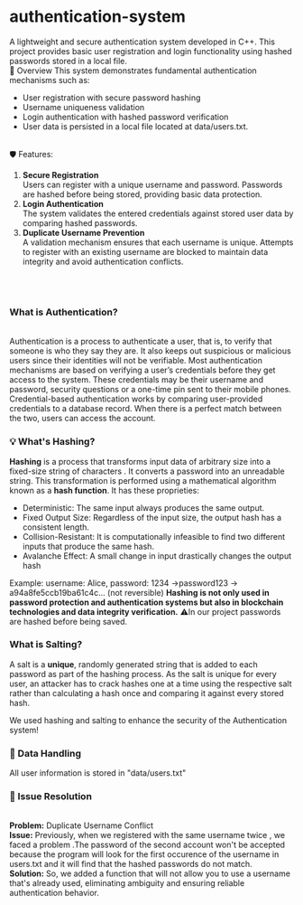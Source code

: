 # authentication-system

A lightweight and secure authentication system developed in C++. This project provides basic user registration and login functionality using hashed passwords stored in a local file.
<br>
📌 Overview
This system demonstrates fundamental authentication mechanisms such as:
<ul>
  <li>User registration with secure password hashing</li>
  <li>Username uniqueness validation</li>
  <li>Login authentication with hashed password verification</li>
  <li>User data is persisted in a local file located at data/users.txt.</li>
</ul>
<br>
🛡️ Features:
<ol>
  <li><b>Secure Registration</b><br>
Users can register with a unique username and password. Passwords are hashed before being stored, providing basic data protection.</li>
  <li><b>Login Authentication</b><br>
The system validates the entered credentials against stored user data by comparing hashed passwords.</li>
  <li><b>Duplicate Username Prevention</b><br>
A validation mechanism ensures that each username is unique. Attempts to register with an existing username are blocked to maintain data integrity and avoid authentication conflicts.</li>
</ol>
<br>
<br>
<h3>What is Authentication?</h3><br>
Authentication is a process to authenticate a user, that is, to verify that someone is who they say they are.
It also keeps out suspicious or malicious users since their identities will not be verifiable.
Most authentication mechanisms are based on verifying a user’s credentials before they get access to the system. These credentials may be their username and password, security questions or a one-time pin sent to their mobile phones.
Credential-based authentication works by comparing user-provided credentials to a database record. When there is a perfect match between the two, users can access the account.
<br>
<h3>💡 What's Hashing?</h3>
<b>Hashing</b> is a process that transforms input data of arbitrary size into a fixed-size string of characters . It converts a password into an unreadable string. This transformation is performed using a mathematical algorithm known as a <b>hash function</b>. It has these proprieties:
<ul>
  <li>Deterministic: The same input always produces the same output.</li>
  <li>Fixed Output Size: Regardless of the input size, the output hash has a consistent length.</li>
  <li>Collision-Resistant: It is computationally infeasible to find two different inputs that produce the same hash.</li>
  <li>Avalanche Effect: A small change in input drastically changes the output hash</li>
</ul>

Example:
username: Alice, password: 1234
→password123 → a94a8fe5ccb19ba61c4c... (not reversible)
<b>Hashing is not only used in password protection and authentication systems but also in blockchain technologies and data integrity verification.</b>
⚠️In our project passwords are hashed before being saved.

<h3>What is Salting?</h3>
A salt is a <b>unique</b>, randomly generated string that is added to each password as part of the hashing process. As the salt is unique for every user, an attacker has to crack hashes one at a time using the respective salt rather than calculating a hash once and comparing it against every stored hash.

We used hashing and salting to enhance the security of the Authentication system!

<h3>📂 Data Handling</h3>
All user information is stored in "data/users.txt"

<h3>🐛 Issue Resolution</h3><br>
<b>Problem:</b> Duplicate Username Conflict <br>
<b>Issue:</b> Previously, when we registered with the same username twice , we faced a problem .The password of the second account won't be accepted because the program will look for the first occurence of the username in users.txt and it will find that the hashed passwords do not match.<br>
<b>Solution:</b> So, we added a function that will not allow you to use a username that's already used, eliminating ambiguity and ensuring reliable authentication behavior.
